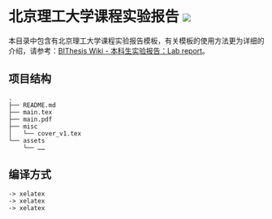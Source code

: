 # 北京理工大学课程实验报告 ![](https://raw.githubusercontent.com/BITNP/BIThesis/master/assets/bithesis_badge_solid.svg?sanitize=true)

本目录中包含有北京理工大学课程实验报告模板，有关模板的使用方法更为详细的介绍，请参考：[BIThesis Wiki - 本科生实验报告：Lab report](https://bithesis.bitnp.net/guide/3-templates/lab-report)。

## 项目结构

```
.
├── README.md
├── main.tex
├── main.pdf
├── misc
│   └── cover_v1.tex
└── assets
    └── ……
```

## 编译方式

```
-> xelatex
-> xelatex
-> xelatex
```
